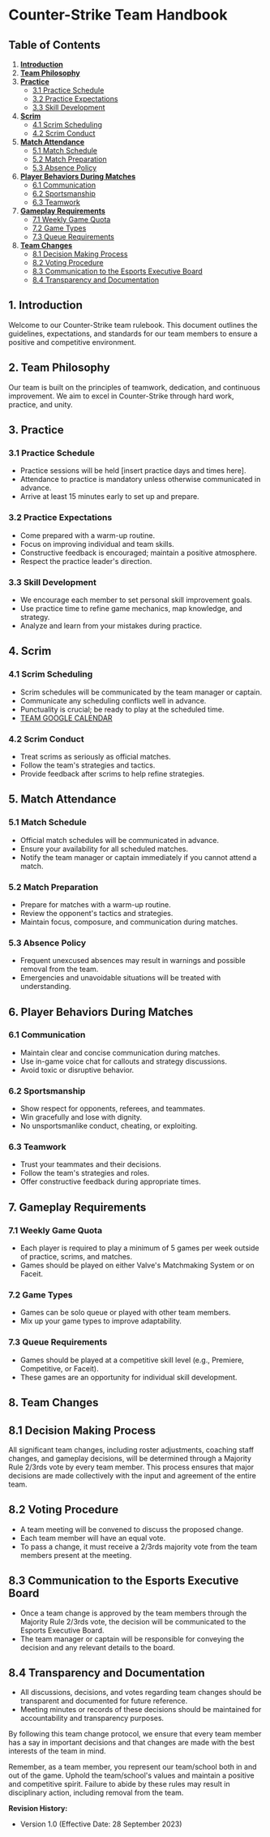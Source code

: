 # Counter-Strike Team Handbook

## Table of Contents
1. [**Introduction**](https://github.com/Broulf/ULL-CS/blob/main/README.md#1-introduction)
2. [**Team Philosophy**](https://github.com/Broulf/ULL-CS/blob/main/README.md#2-team-philosophy)
3. [**Practice**](https://github.com/Broulf/ULL-CS/blob/main/README.md#3-practice)
   - [3.1 Practice Schedule](https://github.com/Broulf/ULL-CS/blob/main/README.md#31-practice-schedule)
   - [3.2 Practice Expectations](https://github.com/Broulf/ULL-CS/blob/main/README.md#32-practice-expectations)
   - [3.3 Skill Development](https://github.com/Broulf/ULL-CS/blob/main/README.md#33-skill-development)
4. [**Scrim**](https://github.com/Broulf/ULL-CS/blob/main/README.md#4-scrim)
   - [4.1 Scrim Scheduling](https://github.com/Broulf/ULL-CS/blob/main/README.md#41-scrim-scheduling)
   - [4.2 Scrim Conduct](https://github.com/Broulf/ULL-CS/blob/main/README.md#42-scrim-conduct)
5. [**Match Attendance**](https://github.com/Broulf/ULL-CS/blob/main/README.md#5-match-attendance)
   - [5.1 Match Schedule](https://github.com/Broulf/ULL-CS/blob/main/README.md#51-match-schedule)
   - [5.2 Match Preparation](https://github.com/Broulf/ULL-CS/blob/main/README.md#52-match-preparation)
   - [5.3 Absence Policy](https://github.com/Broulf/ULL-CS/blob/main/README.md#53-absence-policy)
6. [**Player Behaviors During Matches**](https://github.com/Broulf/ULL-CS/blob/main/README.md#6-player-behaviors-during-matches)
   - [6.1 Communication](https://github.com/Broulf/ULL-CS/blob/main/README.md#61-communication)
   - [6.2 Sportsmanship](https://github.com/Broulf/ULL-CS/blob/main/README.md#62-sportsmanship)
   - [6.3 Teamwork](https://github.com/Broulf/ULL-CS/blob/main/README.md#63-teamwork)
7. [**Gameplay Requirements**](https://github.com/Broulf/ULL-CS/blob/main/README.md#7-gameplay-requirements)
   - [7.1 Weekly Game Quota](https://github.com/Broulf/ULL-CS/blob/main/README.md#71-weekly-game-quota)
   - [7.2 Game Types](https://github.com/Broulf/ULL-CS/blob/main/README.md#72-game-types)
   - [7.3 Queue Requirements](https://github.com/Broulf/ULL-CS/blob/main/README.md#73-queue-requirements)
8. [**Team Changes**](https://github.com/Broulf/ULL-CS/blob/main/README.md#8-team-changes)
   - [8.1 Decision Making Process](https://github.com/Broulf/ULL-CS/blob/main/README.md#81-decision-making-process)
   - [8.2 Voting Procedure](https://github.com/Broulf/ULL-CS/blob/main/README.md#82-voting-procedure)
   - [8.3 Communication to the Esports Executive Board](https://github.com/Broulf/ULL-CS/blob/main/README.md#83-communication-to-the-esports-executive-board)
   - [8.4 Transparency and Documentation](https://github.com/Broulf/ULL-CS/blob/main/README.md#84-transparency-and-documentation)

## 1. Introduction
Welcome to our Counter-Strike team rulebook. This document outlines the guidelines, expectations, and standards for our team members to ensure a positive and competitive environment.

## 2. Team Philosophy
Our team is built on the principles of teamwork, dedication, and continuous improvement. We aim to excel in Counter-Strike through hard work, practice, and unity.

## 3. Practice
### 3.1 Practice Schedule
- Practice sessions will be held [insert practice days and times here].
- Attendance to practice is mandatory unless otherwise communicated in advance.
- Arrive at least 15 minutes early to set up and prepare.

### 3.2 Practice Expectations
- Come prepared with a warm-up routine.
- Focus on improving individual and team skills.
- Constructive feedback is encouraged; maintain a positive atmosphere.
- Respect the practice leader's direction.

### 3.3 Skill Development
- We encourage each member to set personal skill improvement goals.
- Use practice time to refine game mechanics, map knowledge, and strategy.
- Analyze and learn from your mistakes during practice.

## 4. Scrim
### 4.1 Scrim Scheduling
- Scrim schedules will be communicated by the team manager or captain.
- Communicate any scheduling conflicts well in advance.
- Punctuality is crucial; be ready to play at the scheduled time.
- [TEAM GOOGLE CALENDAR](https://calendar.google.com/calendar/embed?src=09679e16ed0b55f9b032fa84f1c641ea6e754620b93ebbbf2912044b634508a9%40group.calendar.google.com&ctz=America%2FChicago)

### 4.2 Scrim Conduct
- Treat scrims as seriously as official matches.
- Follow the team's strategies and tactics.
- Provide feedback after scrims to help refine strategies.

## 5. Match Attendance
### 5.1 Match Schedule
- Official match schedules will be communicated in advance.
- Ensure your availability for all scheduled matches.
- Notify the team manager or captain immediately if you cannot attend a match.

### 5.2 Match Preparation
- Prepare for matches with a warm-up routine.
- Review the opponent's tactics and strategies.
- Maintain focus, composure, and communication during matches.

### 5.3 Absence Policy
- Frequent unexcused absences may result in warnings and possible removal from the team.
- Emergencies and unavoidable situations will be treated with understanding.

## 6. Player Behaviors During Matches
### 6.1 Communication
- Maintain clear and concise communication during matches.
- Use in-game voice chat for callouts and strategy discussions.
- Avoid toxic or disruptive behavior.

### 6.2 Sportsmanship
- Show respect for opponents, referees, and teammates.
- Win gracefully and lose with dignity.
- No unsportsmanlike conduct, cheating, or exploiting.

### 6.3 Teamwork
- Trust your teammates and their decisions.
- Follow the team's strategies and roles.
- Offer constructive feedback during appropriate times.

## 7. Gameplay Requirements
### 7.1 Weekly Game Quota
- Each player is required to play a minimum of 5 games per week outside of practice, scrims, and matches.
- Games should be played on either Valve's Matchmaking System or on Faceit.

### 7.2 Game Types
- Games can be solo queue or played with other team members.
- Mix up your game types to improve adaptability.

### 7.3 Queue Requirements
- Games should be played at a competitive skill level (e.g., Premiere, Competitive, or Faceit).
- These games are an opportunity for individual skill development.

## 8. Team Changes
## 8.1 Decision Making Process
All significant team changes, including roster adjustments, coaching staff changes, and gameplay decisions, will be determined through a Majority Rule 2/3rds vote by every team member. This process ensures that major decisions are made collectively with the input and agreement of the entire team.

## 8.2 Voting Procedure
- A team meeting will be convened to discuss the proposed change.
- Each team member will have an equal vote.
- To pass a change, it must receive a 2/3rds majority vote from the team members present at the meeting.

## 8.3 Communication to the Esports Executive Board
- Once a team change is approved by the team members through the Majority Rule 2/3rds vote, the decision will be communicated to the Esports Executive Board.
- The team manager or captain will be responsible for conveying the decision and any relevant details to the board.

## 8.4 Transparency and Documentation
- All discussions, decisions, and votes regarding team changes should be transparent and documented for future reference.
- Meeting minutes or records of these decisions should be maintained for accountability and transparency purposes.

By following this team change protocol, we ensure that every team member has a say in important decisions and that changes are made with the best interests of the team in mind.

Remember, as a team member, you represent our team/school both in and out of the game. Uphold the team/school's values and maintain a positive and competitive spirit. Failure to abide by these rules may result in disciplinary action, including removal from the team.


**Revision History:**
- Version 1.0 (Effective Date: 28 September 2023)
